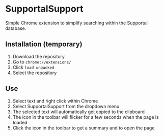 # SupportalSupport
Simple Chrome extension to simplify searching within the Supportal database.

## Installation (temporary)
1. Download the repository
2. Go to `chrome://extensions/`
3. Click `load unpacked`
4. Select the repository

## Use
1. Select text and right click within Chrome
2. Select SupportalSupport from the dropdown menu
3. The selected text will automatically get copied to the clipboard
4. The icon in the toolbar will flicker for a few seconds when the page is loaded
5. Click the icon in the toolbar to get a summary and to open the page
